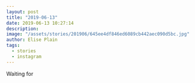 ```yaml
---
layout: post
title: "2019-06-13"
date: 2019-06-13 10:27:14
description: 
image: "/assets/stories/201906/645ee4df846ed6089cb442aec090d5bc.jpg"
author: Elise Plain
tags: 
  - stories
  - instagram
---
```


Waiting for
<p></p>
